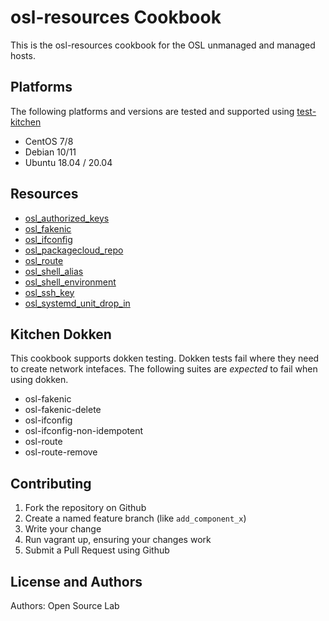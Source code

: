 # osl-resources Cookbook

This is the osl-resources cookbook for the OSL unmanaged and managed hosts.

## Platforms

The following platforms and versions are tested and supported using [test-kitchen](http://kitchen.ci/)

- CentOS 7/8
- Debian 10/11
- Ubuntu 18.04 / 20.04

## Resources

- [osl_authorized_keys](https://github.com/osuosl-cookbooks/osl-resources/blob/REK/Initial_PR/documentation/osl_authorized_keys.md)
- [osl_fakenic](https://github.com/osuosl-cookbooks/osl-resources/blob/REK/Initial_PR/documentation/osl_fakenic.md)
- [osl_ifconfig](https://github.com/osuosl-cookbooks/osl-resources/blob/REK/Initial_PR/documentation/osl_ifconfig.md)
- [osl_packagecloud_repo](https://github.com/osuosl-cookbooks/osl-resources/blob/REK/Initial_PR/documentation/osl_packagecloud_repo.md)
- [osl_route](https://github.com/osuosl-cookbooks/osl-resources/blob/REK/Initial_PR/documentation/osl_route.md)
- [osl_shell_alias](https://github.com/osuosl-cookbooks/osl-resources/blob/REK/Initial_PR/documentation/osl_shell_alias.md)
- [osl_shell_environment](https://github.com/osuosl-cookbooks/osl-resources/blob/REK/Initial_PR/documentation/osl_shell_environment.md)
- [osl_ssh_key](https://github.com/osuosl-cookbooks/osl-resources/blob/REK/Initial_PR/documentation/osl_ssh_key.md)
- [osl_systemd_unit_drop_in](https://github.com/osuosl-cookbooks/osl-resources/blob/REK/Initial_PR/documentation/osl_systemd_unit_drop_in.md)

## Kitchen Dokken

This cookbook supports dokken testing. Dokken tests fail where they need to create network intefaces. The following
suites are *expected* to fail when using dokken.

- osl-fakenic
- osl-fakenic-delete
- osl-ifconfig
- osl-ifconfig-non-idempotent
- osl-route
- osl-route-remove

## Contributing

1. Fork the repository on Github
1. Create a named feature branch (like `add_component_x`)
1. Write your change
1. Run vagrant up, ensuring your changes work
1. Submit a Pull Request using Github

## License and Authors

Authors: Open Source Lab
